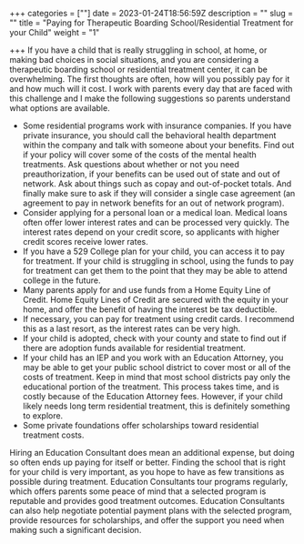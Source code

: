 +++
categories = [""]
date = 2023-01-24T18:56:59Z
description = ""
slug = ""
title = "Paying for Therapeutic Boarding School/Residential Treatment for your Child"
weight = "1"

+++
If you have a child that is really struggling in school, at home, or making bad choices in social situations, and you are considering a therapeutic boarding school or residential treatment center, it can be overwhelming. The first thoughts are often, how will you possibly pay for it and how much will it cost. I work with parents every day that are faced with this challenge and I make the following suggestions so parents understand what options are available.

* Some residential programs work with insurance companies. If you have private insurance, you should call the behavioral health department within the company and talk with someone about your benefits. Find out if your policy will cover some of the costs of the mental health treatments. Ask questions about whether or not you need preauthorization, if your benefits can be used out of state and out of network. Ask about things such as copay and out-of-pocket totals. And finally make sure to ask if they will consider a single case agreement (an agreement to pay in network benefits for an out of network program).
* Consider applying for a personal loan or a medical loan. Medical loans often offer lower interest rates and can be processed very quickly. The interest rates depend on your credit score, so applicants with higher credit scores receive lower rates.
* If you have a 529 College plan for your child, you can access it to pay for treatment. If your child is struggling in school, using the funds to pay for treatment can get them to the point that they may be able to attend college in the future.
* Many parents apply for and use funds from a Home Equity Line of Credit. Home Equity Lines of Credit are secured with the equity in your home, and offer the benefit of having the interest be tax deductible.
* If necessary, you can pay for treatment using credit cards. I recommend this as a last resort, as the interest rates can be very high.
* If your child is adopted, check with your county and state to find out if there are adoption funds available for residential treatment.
* If your child has an IEP and you work with an Education Attorney, you may be able to get your public school district to cover most or all of the costs of treatment. Keep in mind that most school districts pay only the educational portion of the treatment. This process takes time, and is costly because of the Education Attorney fees. However, if your child likely needs long term residential treatment, this is definitely something to explore.
* Some private foundations offer scholarships toward residential treatment costs.

Hiring an Education Consultant does mean an additional expense, but doing so often ends up paying for itself or better. Finding the school that is right for your child is very important, as you hope to have as few transitions as possible during treatment. Education Consultants tour programs regularly, which offers parents some peace of mind that a selected program is reputable and provides good treatment outcomes. Education Consultants can also help negotiate potential payment plans with the selected program, provide resources for scholarships, and offer the support you need when making such a significant decision.